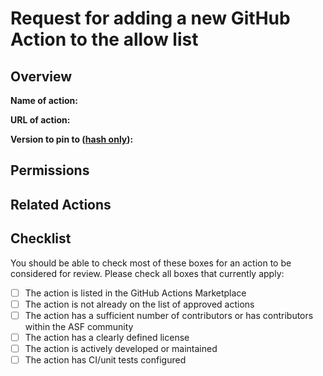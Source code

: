 # Request for adding a new GitHub Action to the allow list

## Overview

<!-- Please describe the proposed action; what it does and why this is needed. 
     It will help if you can tell us which project is interested in this action 
     and why.
-->

**Name of action:** 

**URL of action:**

**Version to pin to ([hash only](https://infra.apache.org/github-actions-policy.html)):**


## Permissions

<!-- Describe the permissions required and whether these permissions can have 
     security or provenance implications such as write access to code or read 
     access to credentials. -->

## Related Actions

<!-- If this action is similar to an existing, allowed action (please do check!), 
     let us know how this one differs and is a better option for your use case.
     -->

## Checklist
You should be able to check most of these boxes for an action to be considered for review.
Please check all boxes that currently apply:

- [ ] The action is listed in the GitHub Actions Marketplace
- [ ] The action is not already on the list of approved actions
- [ ] The action has a sufficient number of contributors or has contributors within the ASF community
- [ ] The action has a clearly defined license
- [ ] The action is actively developed or maintained
- [ ] The action has CI/unit tests configured
